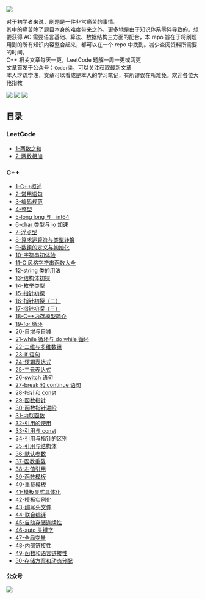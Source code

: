 ![](./resource/EasyLeetCode.png)

对于初学者来说，刷题是一件非常痛苦的事情。<br>
其中的痛苦除了题目本身的难度带来之外，更多地是由于知识体系零碎导致的。想要获得 AC 需要语言基础、算法、数据结构三方面的配合，本 repo 旨在于将刷题用到的所有知识内容整合起来，都可以在一个 repo 中找到。减少查阅资料所需要的时间。<br>
C++ 相关文章每天一更，LeetCode 题解一周一更或两更<br>
文章首发于公众号：`Coder梁`，可以关注获取最新文章<br>
本人才疏学浅，文章可以看成是本人的学习笔记，有所谬误在所难免。欢迎各位大佬指教

[![](https://img.shields.io/badge/%E5%85%AC%E4%BC%97%E5%8F%B7-Coder梁-green)](#公众号)
[![](https://img.shields.io/badge/zhihu-%E7%9F%A5%E4%B9%8E-blue)](https://www.zhihu.com/people/coderliangt)
[![](https://img.shields.io/badge/bilibili-B站-orange)](https://space.bilibili.com/266569818)

## 目录

### LeetCode

- [1-两数之和](./LeetCode/01-two%20sum.md)
- [2-两数相加](./LeetCode/02-add%20two%20number.md)

### C++

- [1-C++概述](./C++/1-概述.md)
- [2-常用语句](./C++/2-常用语句.md)
- [3-编码规范](./C++/3-谷歌编码规范.md)
- [4-整型](./C++/4-整型.md)
- [5-long long 与\_\_int64](./C++/5-long%20long与__int64.md)
- [6-char 类型与 io 加速](./C++/6-char类型与io加速.md)
- [7-浮点型](./C++/7-浮点数.md)
- [8-算术运算符与类型转换](./C++/8-算术运算符与类型转换.md)
- [9-数组的定义与初始化](./C++/9-数组的定义和初始化.md)
- [10-字符串初体验](./C++/10-字符串创建与使用.md)
- [11-C 风格字符串函数大全](./C++/11-cstring函数大全.md)
- [12-string 类的用法](./C++/12-string用法.md)
- [13-结构体初探](./C++/13-结构体初探.md)
- [14-枚举类型](./C++/14-枚举类型.md)
- [15-指针初探](./C++/15-指针初探.md)
- [16-指针初探（二）](./C++/16-指针初探（二）.md)
- [17-指针初探（三）](./C++/17-指针初探（三）.md)
- [18-C++内存模型简介](./C++/18-内存模型初探.md)
- [19-for 循环](./C++/19-for循环.md)
- [20-自增与自减](./C++/20-自增与自减.md)
- [21-while 循环与 do while 循环](./C++/21-while与do%20while循环.md)
- [22-二维与多维数组](./C++/22-二维与多维数组.md)
- [23-if 语句](./C++/23-if语句.md)
- [24-逻辑表达式](./C++/24-逻辑表达式.md)
- [25-三元表达式](./C++/25-三元表达式.md)
- [26-switch 语句](./C++/26-switch语句.md)
- [27-break 和 continue 语句](./C++/27-break和continue语句.md)
- [28-指针和 const](./C++/28-指针和const.md)
- [29-函数指针](./C++/29-函数指针.md)
- [30-函数指针进阶](./C++/30-函数指针进阶.md)
- [31-内联函数](./C++/31-内联函数.md)
- [32-引用的使用](./C++/32-引用.md)
- [33-引用与 const](./C++/33-引用与const.md)
- [34-引用与指针的区别](./C++/34-引用和指针的区别.md)
- [35-引用与结构体](./C++/35-引用结构体.md)
- [36-默认参数](./C++/36-默认参数.md)
- [37-函数重载](./C++/37-函数重载.md)
- [38-右值引用](./C++/38-右值引用.md)
- [39-函数模板](./C++/39-函数模板.md)
- [40-重载模板](./C++/40-重载模板.md)
- [41-模板显式具体化](./C++/41-模板显式具体化.md)
- [42-模板实例化](./C++/42-模板实例化.md)
- [43-编写头文件](./C++/43-编写头文件.md)
- [44-联合编译](./C++/44-联合编译.md)
- [45-自动存储连续性](./C++/45-自动存储连续性.md)
- [46-auto 关键字](./C++/46-auto关键字.md)
- [47-全局变量](./C++/47-全局变量.md)
- [48-内部链接性](./C++/48-内部链接性.md)
- [49-函数和语言链接性](./C++/49-函数和语言链接性.md)
- [50-存储方案和动态分配](./C++/50-存储方案和动态分配.md)

#### 公众号

![](./resource/wechat_qrcode.jpg)
